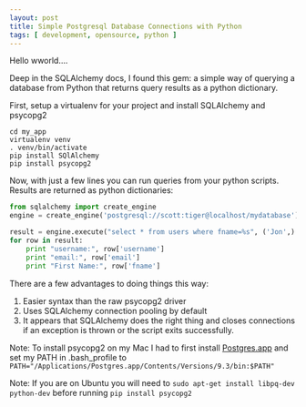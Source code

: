 ```yaml
---
layout: post
title: Simple Postgresql Database Connections with Python
tags: [ development, opensource, python ]
---
```


Hello wworld.... 

Deep in the SQLAlchemy docs, I found this gem: a simple way of querying a database from Python that returns query results as a python dictionary. 

First, setup a virtualenv for your project and install SQLAlchemy and psycopg2

~~~
cd my_app
virtualenv venv
. venv/bin/activate
pip install SQlAlchemy
pip install psycopg2
~~~

Now, with just a few lines you can run queries from your python scripts. Results are returned as python dictionaries:

~~~python
from sqlalchemy import create_engine
engine = create_engine('postgresql://scott:tiger@localhost/mydatabase')

result = engine.execute("select * from users where fname=%s", ('Jon',) )
for row in result:
    print "username:", row['username']
    print "email:", row['email']
    print "First Name:", row['fname']
~~~

There are a few advantages to doing things this way:

1. Easier syntax than the raw psycopg2 driver
1. Uses SQLAlchemy connection pooling by default
1. It appears that SQLAlchemy does the right thing and closes connections if an exception is thrown or the script exits successfully.

Note: To install psycopg2 on my Mac I had to first install [Postgres.app](http://postgresapp.com/) and set my PATH in .bash_profile to ```PATH="/Applications/Postgres.app/Contents/Versions/9.3/bin:$PATH"```

Note: If you are on Ubuntu you will need to ```sudo apt-get install libpq-dev python-dev``` before running ```pip install psycopg2```
